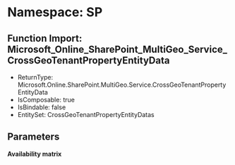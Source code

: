 # Namespace: SP

## Function Import: Microsoft_Online_SharePoint_MultiGeo_Service_CrossGeoTenantPropertyEntityData

- ReturnType: Microsoft.Online.SharePoint.MultiGeo.Service.CrossGeoTenantPropertyEntityData
- IsComposable: true
- IsBindable: false
- EntitySet: CrossGeoTenantPropertyEntityDatas

## Parameters

**Availability matrix**

